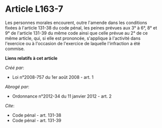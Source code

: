 # Article L163-7

Les personnes morales encourent, outre l'amende dans les conditions fixées à l'article 131-38 du code pénal, les peines
prévues aux 3° à 6°, 8° et 9° de l'article 131-39 du même code ainsi que celle prévue au 2° de ce même article, qui, si elle
est prononcée, s'applique à l'activité dans l'exercice ou à l'occasion de l'exercice de laquelle l'infraction a été commise.

**Liens relatifs à cet article**

_Créé par_:

  - Loi n°2008-757 du 1er août 2008 - art. 1

_Abrogé par_:

  - Ordonnance n°2012-34 du 11 janvier 2012 - art. 2

_Cite_:

  - Code pénal - art. 131-38
  - Code pénal - art. 131-39

